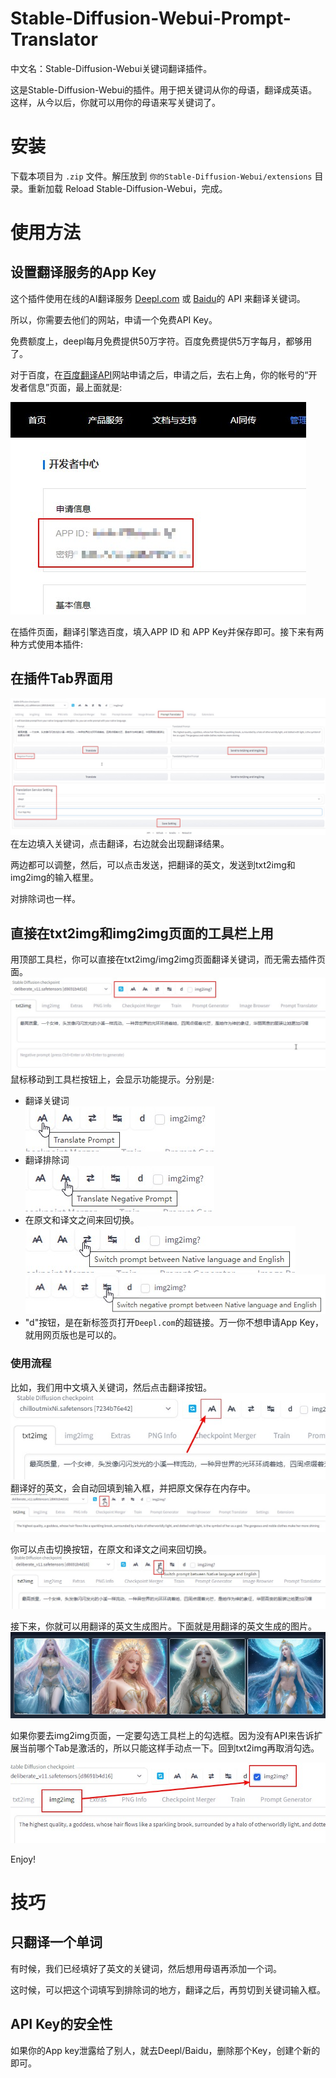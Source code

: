 # Stable-Diffusion-Webui-Prompt-Translator
中文名：Stable-Diffusion-Webui关键词翻译插件。

这是Stable-Diffusion-Webui的插件。用于把关键词从你的母语，翻译成英语。这样，从今以后，你就可以用你的母语来写关键词了。

# 安装
下载本项目为 `.zip` 文件。解压放到 `你的Stable-Diffusion-Webui/extensions` 目录。重新加载 Reload Stable-Diffusion-Webui，完成。 

# 使用方法
## 设置翻译服务的App Key
这个插件使用在线的AI翻译服务 [Deepl.com](https://www.deepl.com) 或 [Baidu](http://api.fanyi.baidu.com/)的 API 来翻译关键词。  

所以，你需要去他们的网站，申请一个免费API Key。  

免费额度上，deepl每月免费提供50万字符。百度免费提供5万字每月，都够用了。  

对于百度，在[百度翻译API](http://api.fanyi.baidu.com/)网站申请之后，申请之后，去右上角，你的帐号的“开发者信息”页面，最上面就是:

![](img/baidu_appkey.jpg)


在插件页面，翻译引擎选百度，填入APP ID 和 APP Key并保存即可。接下来有两种方式使用本插件:

## 在插件Tab界面用
![extension_tab](img/extension_tab.jpg)
在左边填入关键词，点击翻译，右边就会出现翻译结果。

两边都可以调整，然后，可以点击发送，把翻译的英文，发送到txt2img和img2img的输入框里。

对排除词也一样。  

## 直接在txt2img和img2img页面的工具栏上用  
用顶部工具栏，你可以直接在txt2img/img2img页面翻译关键词，而无需去插件页面。
![toolbar](img/toolbar.jpg)
鼠标移动到工具栏按钮上，会显示功能提示。分别是:
* 翻译关键词  
![](img/button01.jpg)  
* 翻译排除词  
![](img/button02.jpg)  
* 在原文和译文之间来回切换。  
![](img/button03.jpg)  
![](img/button04.jpg)  
* "d"按钮，是在新标签页打开`Deepl.com`的超链接。万一你不想申请App Key，就用网页版也是可以的。

### 使用流程
比如，我们用中文填入关键词，然后点击翻译按钮。
![](img/txt2img00.jpg)  
翻译好的英文，会自动回填到输入框，并把原文保存在内存中。  
![](img/txt2img01.jpg)  

你可以点击切换按钮，在原文和译文之间来回切换。  
![](img/txt2img02.jpg)  

接下来，你就可以用翻译的英文生成图片。下面就是用翻译的英文生成的图片。  
![](img/generated_demo.jpg)  

如果你要去img2img页面，一定要勾选工具栏上的勾选框。因为没有API来告诉扩展当前哪个Tab是激活的，所以只能这样手动点一下。回到txt2img再取消勾选。

![](img/img2img.jpg)  

Enjoy!  

# 技巧
## 只翻译一个单词
有时候，我们已经填好了英文的关键词，然后想用母语再添加一个词。

这时候，可以把这个词填写到排除词的地方，翻译之后，再剪切到关键词输入框。   

## API Key的安全性
如果你的App key泄露给了别人，就去Deepl/Baidu，删除那个Key，创建个新的即可。

